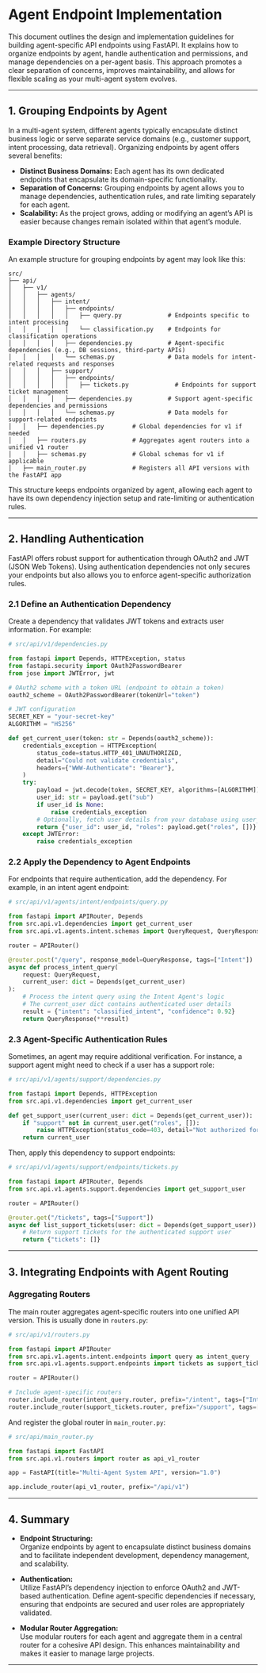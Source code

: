 # Agent Endpoint Implementation

This document outlines the design and implementation guidelines for building agent-specific API endpoints using FastAPI. It explains how to organize endpoints by agent, handle authentication and permissions, and manage dependencies on a per-agent basis. This approach promotes a clear separation of concerns, improves maintainability, and allows for flexible scaling as your multi-agent system evolves.

---

## 1. Grouping Endpoints by Agent

In a multi-agent system, different agents typically encapsulate distinct business logic or serve separate service domains (e.g., customer support, intent processing, data retrieval). Organizing endpoints by agent offers several benefits:

- **Distinct Business Domains:** Each agent has its own dedicated endpoints that encapsulate its domain-specific functionality.
- **Separation of Concerns:** Grouping endpoints by agent allows you to manage dependencies, authentication rules, and rate limiting separately for each agent.
- **Scalability:** As the project grows, adding or modifying an agent’s API is easier because changes remain isolated within that agent’s module.

### Example Directory Structure

An example structure for grouping endpoints by agent may look like this:

```
src/
├── api/
│   ├── v1/
│   │   ├── agents/
│   │   │   ├── intent/
│   │   │   │   ├── endpoints/
│   │   │   │   │   ├── query.py             # Endpoints specific to intent processing
│   │   │   │   │   └── classification.py    # Endpoints for classification operations
│   │   │   │   ├── dependencies.py          # Agent-specific dependencies (e.g., DB sessions, third-party APIs)
│   │   │   │   └── schemas.py               # Data models for intent-related requests and responses
│   │   │   ├── support/
│   │   │   │   ├── endpoints/
│   │   │   │   │   ├── tickets.py             # Endpoints for support ticket management
│   │   │   │   ├── dependencies.py          # Support agent-specific dependencies and permissions
│   │   │   │   └── schemas.py               # Data models for support-related endpoints
│   │   ├── dependencies.py        # Global dependencies for v1 if needed
│   │   ├── routers.py             # Aggregates agent routers into a unified v1 router
│   │   ├── schemas.py             # Global schemas for v1 if applicable
│   ├── main_router.py             # Registers all API versions with the FastAPI app
```

This structure keeps endpoints organized by agent, allowing each agent to have its own dependency injection setup and rate-limiting or authentication rules.

---

## 2. Handling Authentication

FastAPI offers robust support for authentication through OAuth2 and JWT (JSON Web Tokens). Using authentication dependencies not only secures your endpoints but also allows you to enforce agent-specific authorization rules.

### 2.1 Define an Authentication Dependency

Create a dependency that validates JWT tokens and extracts user information. For example:

```python
# src/api/v1/dependencies.py

from fastapi import Depends, HTTPException, status
from fastapi.security import OAuth2PasswordBearer
from jose import JWTError, jwt

# OAuth2 scheme with a token URL (endpoint to obtain a token)
oauth2_scheme = OAuth2PasswordBearer(tokenUrl="token")

# JWT configuration
SECRET_KEY = "your-secret-key"
ALGORITHM = "HS256"

def get_current_user(token: str = Depends(oauth2_scheme)):
    credentials_exception = HTTPException(
        status_code=status.HTTP_401_UNAUTHORIZED,
        detail="Could not validate credentials",
        headers={"WWW-Authenticate": "Bearer"},
    )
    try:
        payload = jwt.decode(token, SECRET_KEY, algorithms=[ALGORITHM])
        user_id: str = payload.get("sub")
        if user_id is None:
            raise credentials_exception
        # Optionally, fetch user details from your database using user_id
        return {"user_id": user_id, "roles": payload.get("roles", [])}
    except JWTError:
        raise credentials_exception
```

### 2.2 Apply the Dependency to Agent Endpoints

For endpoints that require authentication, add the dependency. For example, in an intent agent endpoint:

```python
# src/api/v1/agents/intent/endpoints/query.py

from fastapi import APIRouter, Depends
from src.api.v1.dependencies import get_current_user
from src.api.v1.agents.intent.schemas import QueryRequest, QueryResponse

router = APIRouter()

@router.post("/query", response_model=QueryResponse, tags=["Intent"])
async def process_intent_query(
    request: QueryRequest, 
    current_user: dict = Depends(get_current_user)
):
    # Process the intent query using the Intent Agent's logic
    # The current_user dict contains authenticated user details
    result = {"intent": "classified_intent", "confidence": 0.92}
    return QueryResponse(**result)
```

### 2.3 Agent-Specific Authentication Rules

Sometimes, an agent may require additional verification. For instance, a support agent might need to check if a user has a support role:

```python
# src/api/v1/agents/support/dependencies.py

from fastapi import Depends, HTTPException
from src.api.v1.dependencies import get_current_user

def get_support_user(current_user: dict = Depends(get_current_user)):
    if "support" not in current_user.get("roles", []):
        raise HTTPException(status_code=403, detail="Not authorized for support agent access")
    return current_user
```

Then, apply this dependency to support endpoints:

```python
# src/api/v1/agents/support/endpoints/tickets.py

from fastapi import APIRouter, Depends
from src.api.v1.agents.support.dependencies import get_support_user

router = APIRouter()

@router.get("/tickets", tags=["Support"])
async def list_support_tickets(user: dict = Depends(get_support_user)):
    # Return support tickets for the authenticated support user
    return {"tickets": []}
```

---

## 3. Integrating Endpoints with Agent Routing

### Aggregating Routers

The main router aggregates agent-specific routers into one unified API version. This is usually done in `routers.py`:

```python
# src/api/v1/routers.py

from fastapi import APIRouter
from src.api.v1.agents.intent.endpoints import query as intent_query
from src.api.v1.agents.support.endpoints import tickets as support_tickets

router = APIRouter()

# Include agent-specific routers
router.include_router(intent_query.router, prefix="/intent", tags=["Intent"])
router.include_router(support_tickets.router, prefix="/support", tags=["Support"])
```

And register the global router in `main_router.py`:

```python
# src/api/main_router.py

from fastapi import FastAPI
from src.api.v1.routers import router as api_v1_router

app = FastAPI(title="Multi-Agent System API", version="1.0")

app.include_router(api_v1_router, prefix="/api/v1")
```

---

## 4. Summary

- **Endpoint Structuring:**  
  Organize endpoints by agent to encapsulate distinct business domains and to facilitate independent development, dependency management, and scalability.

- **Authentication:**  
  Utilize FastAPI’s dependency injection to enforce OAuth2 and JWT-based authentication. Define agent-specific dependencies if necessary, ensuring that endpoints are secured and user roles are appropriately validated.

- **Modular Router Aggregation:**  
  Use modular routers for each agent and aggregate them in a central router for a cohesive API design. This enhances maintainability and makes it easier to manage large projects.

---
